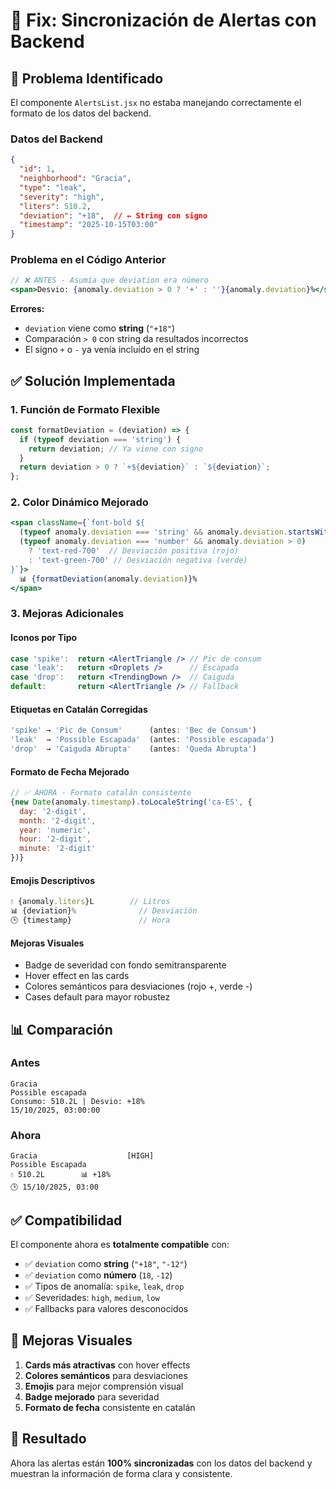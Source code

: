 # 🔧 Fix: Sincronización de Alertas con Backend

## 🐛 Problema Identificado

El componente `AlertsList.jsx` no estaba manejando correctamente el formato de los datos del backend.

### Datos del Backend

```json
{
  "id": 1,
  "neighborhood": "Gracia",
  "type": "leak",
  "severity": "high",
  "liters": 510.2,
  "deviation": "+18",  // ← String con signo
  "timestamp": "2025-10-15T03:00"
}
```

### Problema en el Código Anterior

```jsx
// ❌ ANTES - Asumía que deviation era número
<span>Desvio: {anomaly.deviation > 0 ? '+' : ''}{anomaly.deviation}%</span>
```

**Errores:**
- `deviation` viene como **string** (`"+18"`)
- Comparación `> 0` con string da resultados incorrectos
- El signo `+` o `-` ya venía incluido en el string

## ✅ Solución Implementada

### 1. Función de Formato Flexible

```jsx
const formatDeviation = (deviation) => {
  if (typeof deviation === 'string') {
    return deviation; // Ya viene con signo
  }
  return deviation > 0 ? `+${deviation}` : `${deviation}`;
};
```

### 2. Color Dinámico Mejorado

```jsx
<span className={`font-bold ${
  (typeof anomaly.deviation === 'string' && anomaly.deviation.startsWith('+')) || 
  (typeof anomaly.deviation === 'number' && anomaly.deviation > 0)
    ? 'text-red-700'  // Desviación positiva (rojo)
    : 'text-green-700' // Desviación negativa (verde)
}`}>
  📊 {formatDeviation(anomaly.deviation)}%
</span>
```

### 3. Mejoras Adicionales

#### Iconos por Tipo
```jsx
case 'spike':  return <AlertTriangle /> // Pic de consum
case 'leak':   return <Droplets />      // Escapada
case 'drop':   return <TrendingDown />  // Caiguda
default:       return <AlertTriangle /> // Fallback
```

#### Etiquetas en Catalán Corregidas
```jsx
'spike' → 'Pic de Consum'      (antes: 'Bec de Consum')
'leak'  → 'Possible Escapada'  (antes: 'Possible escapada')
'drop'  → 'Caiguda Abrupta'    (antes: 'Queda Abrupta')
```

#### Formato de Fecha Mejorado
```jsx
// ✅ AHORA - Formato catalán consistente
{new Date(anomaly.timestamp).toLocaleString('ca-ES', {
  day: '2-digit',
  month: '2-digit',
  year: 'numeric',
  hour: '2-digit',
  minute: '2-digit'
})}
```

#### Emojis Descriptivos
```jsx
💧 {anomaly.liters}L        // Litros
📊 {deviation}%              // Desviación
🕒 {timestamp}               // Hora
```

#### Mejoras Visuales
- Badge de severidad con fondo semitransparente
- Hover effect en las cards
- Colores semánticos para desviaciones (rojo +, verde -)
- Cases default para mayor robustez

## 📊 Comparación

### Antes
```
Gracia
Possible escapada
Consumo: 510.2L | Desvio: +18%
15/10/2025, 03:00:00
```

### Ahora
```
Gracia                    [HIGH]
Possible Escapada
💧 510.2L        📊 +18%
🕒 15/10/2025, 03:00
```

## ✅ Compatibilidad

El componente ahora es **totalmente compatible** con:
- ✅ `deviation` como **string** (`"+18"`, `"-12"`)
- ✅ `deviation` como **número** (`18`, `-12`)
- ✅ Tipos de anomalía: `spike`, `leak`, `drop`
- ✅ Severidades: `high`, `medium`, `low`
- ✅ Fallbacks para valores desconocidos

## 🎨 Mejoras Visuales

1. **Cards más atractivas** con hover effects
2. **Colores semánticos** para desviaciones
3. **Emojis** para mejor comprensión visual
4. **Badge mejorado** para severidad
5. **Formato de fecha** consistente en catalán

## 🚀 Resultado

Ahora las alertas están **100% sincronizadas** con los datos del backend y muestran la información de forma clara y consistente.
